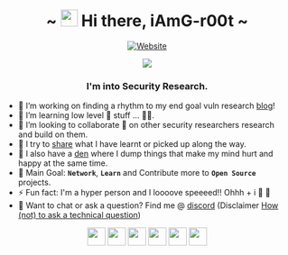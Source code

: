 <h1 align="center">~ <img src="https://raw.githubusercontent.com/MartinHeinz/MartinHeinz/master/wave.gif" width="30px" height="30px"> Hi there, iAmG-r00t ~</h1>

<p align="center">
  <a href="https://th3-gr00t.tk/" alt="Site"><img alt="Website" src="https://img.shields.io/website?down_color=orange&down_message=OFFLINE&label=th3-gr00t.tk&style=for-the-badge&up_color=green&up_message=ONLINE&url=https%3A%2F%2Fth3-gr00t.tk%2F"></a>
</p>
<p align="center">
<a href="https://twitter.com/th3_gr00t/" alt="twitter"><img src="https://img.shields.io/badge/follow-%40th3_gr00t-1DA1F2?logo=twitter&style=for-the-badge" /></a>
<!--<a href="https://twitter.com/th3_gr00t/" alt="twitter"><img src="https://img.shields.io/twitter/follow/th3_gr00t?color=1DA1F2&logo=twitter&style=for-the-badge" /></a>-->
</p>

<h3 align="center">I'm into Security Research.</h3>

- 🔭 I’m working on finding a rhythm to my end goal vuln research [blog]!
- 🌱 I’m learning low level 🧰 stuff ... 👨‍💻.
- 👯 I’m looking to collaborate 🤝 on other security researchers research and build on them.
- 👋 I try to [share][blog] what I have learnt or picked up along the way.
- 🧠 I also have a [den][wiki] where I dump things that make my mind hurt and happy at the same time.
- 🥅 Main Goal: **`Network`**, **`Learn`** and Contribute more to **`Open Source`** projects.
- ⚡ Fun fact: I'm a hyper person and I loooove speeeed!! Ohhh + i 🥰 🐶
- 🥴 Want to chat or ask a question? Find me @ [discord][iscord] (Disclaimer [How (not) to ask a technical question][liveoverflow-rant])

<p align="center">
<a href="https://wiki.th3-gr00t.tk/" alt="wiki"><img height="32" width="32" src="https://cdn.jsdelivr.net/npm/simple-icons@3.13.0/icons/wikipedia.svg" /></a>
<a href="https://th3-gr00t.tk/" alt="Site"><img height="32" width="32" src="https://cdn.jsdelivr.net/npm/simple-icons@v3/icons/googlechrome.svg" /></a>
<a href="https://twitter.com/th3_gr00t/" alt="twitter"><img height="32" width="32" src="https://cdn.jsdelivr.net/npm/simple-icons@v3/icons/twitter.svg" /></a>
<a href="https://www.linkedin.com/in/peter-numi-b14b71145/" alt="linkedin"><img height="32" width="32" src="https://cdn.jsdelivr.net/npm/simple-icons@v3/icons/linkedin.svg" /></a>
<a href="https://blog.th3-gr00t.tk/" alt="blog"><img height="32" width="32" src="https://cdn.jsdelivr.net/npm/simple-icons@v3/icons/blogger.svg" /></a>
<a href="https://discordapp.com/users/gr00t#8077" alt="discord"><img height="32" width="32" src="https://cdn.jsdelivr.net/npm/simple-icons@3.13.0/icons/discord.svg" /></a>
</p>

[website]: https://th33-gr00t.tk/
[twitter]: https://twitter.com/th3_gr00t/
[linkedin]: https://www.linkedin.com/in/peter-numi-b14b71145/
[blog]: https://blog.th3-gr00t.tk/
[wiki]: https://wiki.th3-gr00t.tk/
[iscord]: https://discordapp.com/users/gr00t#8077
[liveoverflow-rant]: https://www.youtube.com/watch?v=53zkBvL4ZB4
